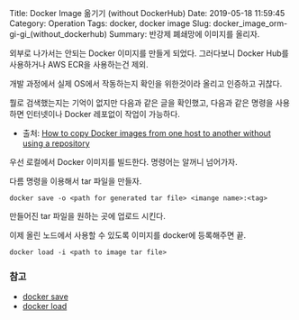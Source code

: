 Title: Docker Image 옮기기 (without DockerHub)
Date: 2019-05-18 11:59:45
Category: Operation
Tags: docker, docker image
Slug: docker_image_orm-gi-gi_(without_dockerhub)
Summary: 반강제 폐쇄망에 이미지를 올리자.

외부로 나가서는 안되는 Docker 이미지를 만들게 되었다. 그러다보니 Docker Hub를 사용하거나 AWS ECR을 사용하는건 제외. 

개발 과정에서 실제 OS에서 작동하는지 확인을 위한것이라 올리고 인증하고 귀찮다.

뭘로 검색했는지는 기억이 없지만 다음과 같은 글을 확인했고, 다음과 같은 명령을 사용하면 인터넷이나 Docker 레포없이 작업이 가능하다.

* 출처: [How to copy Docker images from one host to another without using a repository](https://stackoverflow.com/questions/23935141/how-to-copy-docker-images-from-one-host-to-another-without-using-a-repository)

우선 로컬에서 Docker 이미지를 빌드한다. 명령어는 알꺼니 넘어가자.

다름 명령을 이용해서 tar 파일을 만들자.

```shell
docker save -o <path for generated tar file> <imange name>:<tag>
```

만들어진 tar 파일을 원하는 곳에 업로드 시킨다.

이제 올린 노드에서 사용할 수 있도록 이미지를 docker에 등록해주면 끝.

```shell
docker load -i <path to image tar file>
```

### 참고

* [docker save](https://docs.docker.com/engine/reference/commandline/save/)
* [docker load](https://docs.docker.com/engine/reference/commandline/load/)
